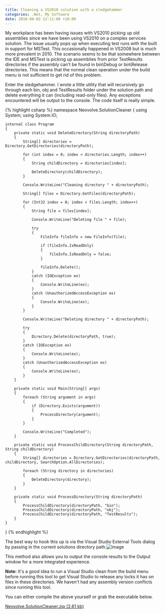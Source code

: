 ```yaml
---
title: Cleaning a VS2010 solution with a sledgehammer
categories: .Net, My Software
date: 2010-08-02 12:11:00 +10:00
---
```


My workplace has been having issues with VS2010 picking up old assemblies since we have been using VS2010 on a complex services solution. The issue usually pops up when executing test runs with the built in support for MSTest. This occasionally happened in VS2008 but is much more prevalent in 2010. The scenario seems to be that somewhere between the IDE and MSTest is picking up assemblies from prior TestResults directories if the assembly can't be found in bin\Debug or bin\Release directories. This means that the normal clean operation under the build menu is not sufficient to get rid of this problem.

Enter the sledgehammer. I wrote a little utility that will recursively go through each bin, obj and TestResults folder under the solution path and delete everything it can (including read-only files). Any exceptions encountered will be output to the console. The code itself is really simple.

<!--more-->

{% highlight csharp %}
namespace Neovolve.SolutionCleaner
{
    using System;
    using System.IO;
     
    internal class Program
    {
        private static void DeleteDirectory(String directoryPath)
        {
            String[] directories = Directory.GetDirectories(directoryPath);
    
            for (int index = 0; index < directories.Length; index++)
            {
                String childDirectory = directories[index];
    
                DeleteDirectory(childDirectory);
            }
    
            Console.WriteLine("Cleaning directory " + directoryPath);
    
            String[] files = Directory.GetFiles(directoryPath);
    
            for (Int32 index = 0; index < files.Length; index++)
            {
                String file = files[index];
    
                Console.WriteLine("Deleting file " + file);
    
                try
                {
                    FileInfo fileInfo = new FileInfo(file);
    
                    if (fileInfo.IsReadOnly)
                    {
                        fileInfo.IsReadOnly = false;
                    }
    
                    fileInfo.Delete();
                }
                catch (IOException ex)
                {
                    Console.WriteLine(ex);
                }
                catch (UnauthorizedAccessException ex)
                {
                    Console.WriteLine(ex);
                }
            }
    
            Console.WriteLine("Deleting directory " + directoryPath);
    
            try
            {
                Directory.Delete(directoryPath, true);
            }
            catch (IOException ex)
            {
                Console.WriteLine(ex);
            }
            catch (UnauthorizedAccessException ex)
            {
                Console.WriteLine(ex);
            }
        }
    
        private static void Main(String[] args)
        {
            foreach (String argument in args)
            {
                if (Directory.Exists(argument))
                {
                    ProcessDirectory(argument);
                }
            }
    
            Console.WriteLine("Completed");
        }
    
        private static void ProcessChildDirectory(String directoryPath, String childDirectory)
        {
            String[] directories = Directory.GetDirectories(directoryPath, childDirectory, SearchOption.AllDirectories);
    
            foreach (String directory in directories)
            {
                DeleteDirectory(directory);
            }
        }
    
        private static void ProcessDirectory(String directoryPath)
        {
            ProcessChildDirectory(directoryPath, "bin");
            ProcessChildDirectory(directoryPath, "obj");
            ProcessChildDirectory(directoryPath, "TestResults");
        }
    }
}
{% endhighlight %}

The best way to hook this up is via the Visual Studio External Tools dialog by passing in the current solutions directory path.![image][0]

This method also allows you to output the console results to the Output window for a more integrated experience.

**Note:** It's a good idea to run a Visual Studio clean from the build menu before running this tool to get Visual Studio to release any locks it has on files in these directories. We haven't had any assembly version conflicts since running this tool.

You can either compile the above yourself or grab the executable below.

[Neovolve.SolutionCleaner.zip (2.61 kb)][1]

[0]: /files/image_22.png
[1]: /files/2010/8/Neovolve.SolutionCleaner.zip
